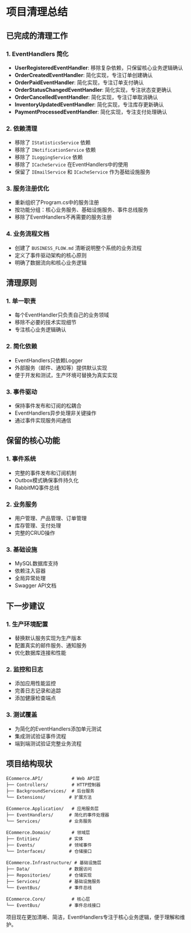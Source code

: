 # 项目清理总结

## 已完成的清理工作

### 1. EventHandlers 简化
- **UserRegisteredEventHandler**: 移除复杂依赖，只保留核心业务逻辑确认
- **OrderCreatedEventHandler**: 简化实现，专注订单创建确认
- **OrderPaidEventHandler**: 简化实现，专注订单支付确认
- **OrderStatusChangedEventHandler**: 简化实现，专注状态变更确认
- **OrderCancelledEventHandler**: 简化实现，专注订单取消确认
- **InventoryUpdatedEventHandler**: 简化实现，专注库存更新确认
- **PaymentProcessedEventHandler**: 简化实现，专注支付处理确认

### 2. 依赖清理
- 移除了 `IStatisticsService` 依赖
- 移除了 `INotificationService` 依赖
- 移除了 `ILoggingService` 依赖
- 移除了 `ICacheService` 在EventHandlers中的使用
- 保留了 `IEmailService` 和 `ICacheService` 作为基础设施服务

### 3. 服务注册优化
- 重新组织了Program.cs中的服务注册
- 按功能分组：核心业务服务、基础设施服务、事件总线服务
- 移除了EventHandlers不再需要的服务注册

### 4. 业务流程文档
- 创建了 `BUSINESS_FLOW.md` 清晰说明整个系统的业务流程
- 定义了事件驱动架构的核心原则
- 明确了数据流向和核心业务逻辑

## 清理原则

### 1. 单一职责
- 每个EventHandler只负责自己的业务领域
- 移除不必要的技术实现细节
- 专注核心业务逻辑确认

### 2. 简化依赖
- EventHandlers只依赖Logger
- 外部服务（邮件、通知等）提供默认实现
- 便于开发和测试，生产环境可替换为真实实现

### 3. 事件驱动
- 保持事件发布和订阅的松耦合
- EventHandlers异步处理非关键操作
- 通过事件实现服务间通信

## 保留的核心功能

### 1. 事件系统
- 完整的事件发布和订阅机制
- Outbox模式确保事件持久化
- RabbitMQ事件总线

### 2. 业务服务
- 用户管理、产品管理、订单管理
- 库存管理、支付处理
- 完整的CRUD操作

### 3. 基础设施
- MySQL数据库支持
- 依赖注入容器
- 全局异常处理
- Swagger API文档

## 下一步建议

### 1. 生产环境配置
- 替换默认服务实现为生产版本
- 配置真实的邮件服务、通知服务
- 优化数据库连接和性能

### 2. 监控和日志
- 添加应用性能监控
- 完善日志记录和追踪
- 添加健康检查端点

### 3. 测试覆盖
- 为简化的EventHandlers添加单元测试
- 集成测试验证事件流程
- 端到端测试验证完整业务流程

## 项目结构现状

```
ECommerce.API/           # Web API层
├── Controllers/         # HTTP控制器
├── BackgroundServices/  # 后台服务
└── Extensions/         # 扩展方法

ECommerce.Application/   # 应用服务层
├── EventHandlers/      # 简化的事件处理器
└── Services/           # 业务服务

ECommerce.Domain/        # 领域层
├── Entities/           # 实体
├── Events/             # 领域事件
└── Interfaces/         # 仓储接口

ECommerce.Infrastructure/ # 基础设施层
├── Data/               # 数据访问
├── Repositories/       # 仓储实现
├── Services/           # 基础设施服务
└── EventBus/           # 事件总线

ECommerce.Core/          # 核心层
└── EventBus/           # 事件总线接口
```

项目现在更加清晰、简洁，EventHandlers专注于核心业务逻辑，便于理解和维护。
